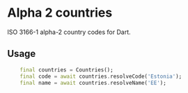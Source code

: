# Alpha 2 countries

ISO 3166-1 alpha-2 country codes for Dart.

## Usage

```dart
    final countries = Countries();
    final code = await countries.resolveCode('Estonia');
    final name = await countries.resolveName('EE');
```
